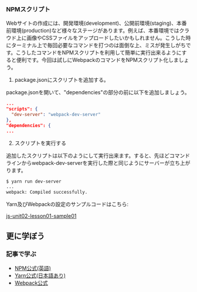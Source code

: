 ### NPMスクリプト

Webサイトの作成には、開発環境(development)、公開前環境(staging)、本番前環境(production)など様々なステージがあります。例えば、本番環境ではクラウド上に画像やCSSファイルをアップロードしたいかもしれません。こうした時にターミナル上で毎回必要なコマンドを打つのは面倒な上、ミスが発生しがちです。こうしたコマンドをNPMスクリプトを利用して簡単に実行出来るようにすると便利です。今回は試しにWebpackのコマンドをNPMスクリプト化しましょう。

1. package.jsonにスクリプトを追加する。

package.jsonを開いて、"dependencies"の部分の前に以下を追加しましょう。

```json
...
"scripts": {
  "dev-server": "webpack-dev-server"
},
"dependencies": {
...
```

2. スクリプトを実行する

追加したスクリプトは以下のようにして実行出来ます。すると、先ほどコマンドラインからwebpack-dev-serverを実行した際と同じようにサーバーが立ち上がります。

```bash
$ yarn run dev-server
...
webpack: Compiled successfully.
```

Yarn及びWebpackの設定のサンプルコードはこちら: 

[js-unit02-lesson01-sample01](https://github.com/codegrit-jp-students/js-unit02-lesson01-sample01)

## 更に学ぼう

### 記事で学ぶ

- [NPM公式(英語)](https://www.npmjs.com/)
- [Yarn公式(日本語あり)](https://yarnpkg.com/ja/)
- [Webpack公式](https://webpack.js.org/)